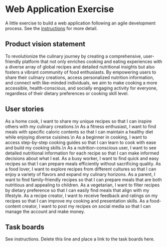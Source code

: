 # Web Application Exercise

A little exercise to build a web application following an agile development process. See the [instructions](instructions.md) for more detail.

## Product vision statement

To revolutionize the culinary journey by creating a comprehensive, user-friendly platform that not only enriches cooking and eating experiences with a diverse array of global recipes and detailed nutritional insights but also fosters a vibrant community of food enthusiasts. By empowering users to share their culinary creations, access personalized nutrition information, and connect with like-minded individuals, we aim to make cooking a more accessible, health-conscious, and socially engaging activity for everyone, regardless of their dietary preferences or cooking skill level.

## User stories

As a home cook, I want to share my unique recipes so that I can inspire others with my culinary creations.\n
As a fitness enthusiast, I want to find meals with specific caloric contents so that I can maintain a healthy diet while enjoying diverse cuisines.\n
As a beginner in cooking, I want to access step-by-step cooking guides so that I can learn to cook with ease and build my cooking skills.\n
As a nutrition-conscious user, I want to see detailed nutritional information for each recipe so that I can make informed decisions about what I eat.
As a busy worker, I want to find quick and easy recipes so that I can prepare meals efficiently without sacrificing quality.
As a food lover, I want to explore recipes from different cultures so that I can enjoy a variety of flavors and expand my culinary horizons.
As a parent, I want to find family-friendly recipes so that I can prepare meals that are both nutritious and appealing to children.
As a vegetarian, I want to filter recipes by dietary preference so that I can easily find meals that align with my lifestyle.
As a recipe creator, I want to receive feedback and ratings on my recipes so that I can improve my cooking and presentation skills.
As a food-content creator, I want to post my recipes on social media so that I can manage the account and make money.

## Task boards

See instructions. Delete this line and place a link to the task boards here.
